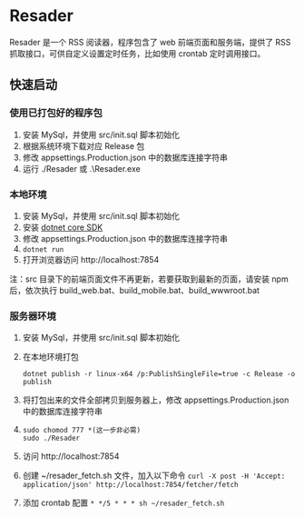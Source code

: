 # Resader
Resader 是一个 RSS 阅读器，程序包含了 web 前端页面和服务端，提供了 RSS 抓取接口，可供自定义设置定时任务，比如使用 crontab 定时调用接口。

## 快速启动
### 使用已打包好的程序包
1. 安装 MySql，并使用 src/init.sql 脚本初始化
2. 根据系统环境下载对应 Release 包
3. 修改 appsettings.Production.json 中的数据库连接字符串
4. 运行 ./Resader 或 .\Resader.exe

### 本地环境
1. 安装 MySql，并使用 src/init.sql 脚本初始化
2. 安装 [dotnet core SDK](https://dotnet.microsoft.com/)
3. 修改 appsettings.Production.json 中的数据库连接字符串
4. `dotnet run`
5. 打开浏览器访问 http://localhost:7854

注：src 目录下的前端页面文件不再更新，若要获取到最新的页面，请安装 npm 后，依次执行 build_web.bat、build_mobile.bat、build_wwwroot.bat

### 服务器环境
1. 安装 MySql，并使用 src/init.sql 脚本初始化
2. 在本地环境打包

    `dotnet publish -r linux-x64 /p:PublishSingleFile=true -c Release -o publish`
3. 将打包出来的文件全部拷贝到服务器上，修改 appsettings.Production.json 中的数据库连接字符串
4. 
    ```
    sudo chomod 777 *(这一步非必需)
    sudo ./Resader
    ```
5. 访问 http://localhost:7854
6. 创建 ~/resader_fetch.sh 文件，加入以下命令 `curl -X post -H 'Accept: application/json' http://localhost:7854/fetcher/fetch`
7. 添加 crontab 配置 `* */5 * * * sh ~/resader_fetch.sh`
